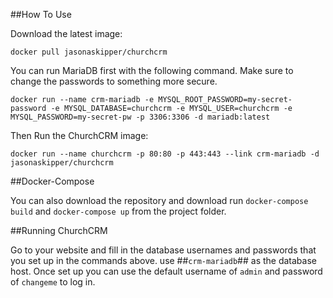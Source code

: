 ##How To Use

Download the latest image:

``docker pull jasonaskipper/churchcrm``

You can run MariaDB first with the following command. Make sure to change the passwords to something more secure.

``docker run --name crm-mariadb -e MYSQL_ROOT_PASSWORD=my-secret-password -e MYSQL_DATABASE=churchcrm -e MYSQL_USER=churchcrm -e MYSQL_PASSWORD=my-secret-pw -p 3306:3306 -d mariadb:latest``

Then Run the ChurchCRM image:

``docker run --name churchcrm -p 80:80 -p 443:443 --link crm-mariadb -d jasonaskipper/churchcrm``

##Docker-Compose

You can also download the repository and download run ``docker-compose build`` and ``docker-compose up`` from the project folder.

##Running ChurchCRM

Go to your website and fill in the database usernames and passwords that you set up in the commands above. use ##``crm-mariadb``## as the database host. Once set up you can use the default username of ``admin`` and password of ``changeme`` to log in.
